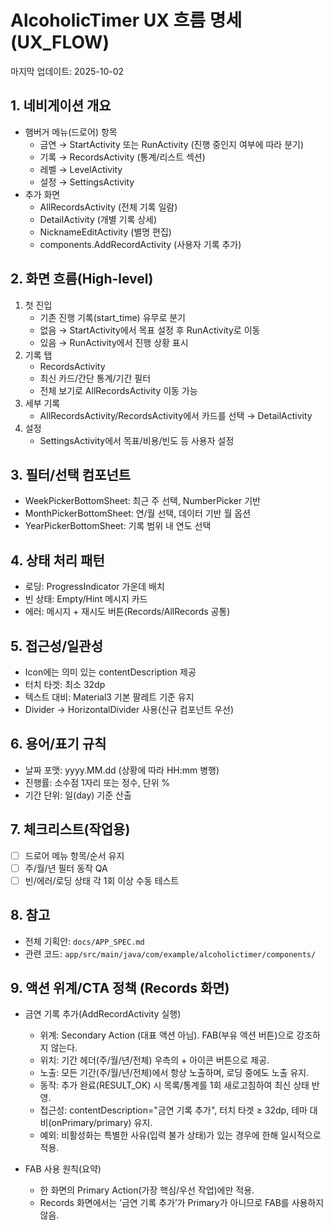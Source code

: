 # AlcoholicTimer UX 흐름 명세 (UX_FLOW)

마지막 업데이트: 2025-10-02

## 1. 네비게이션 개요
- 햄버거 메뉴(드로어) 항목
  - 금연 → StartActivity 또는 RunActivity (진행 중인지 여부에 따라 분기)
  - 기록 → RecordsActivity (통계/리스트 섹션)
  - 레벨 → LevelActivity
  - 설정 → SettingsActivity
- 추가 화면
  - AllRecordsActivity (전체 기록 일람)
  - DetailActivity (개별 기록 상세)
  - NicknameEditActivity (별명 편집)
  - components.AddRecordActivity (사용자 기록 추가)

## 2. 화면 흐름(High-level)
1) 첫 진입
   - 기존 진행 기록(start_time) 유무로 분기
   - 없음 → StartActivity에서 목표 설정 후 RunActivity로 이동
   - 있음 → RunActivity에서 진행 상황 표시
2) 기록 탭
   - RecordsActivity
   - 최신 카드/간단 통계/기간 필터
   - 전체 보기로 AllRecordsActivity 이동 가능
3) 세부 기록
   - AllRecordsActivity/RecordsActivity에서 카드를 선택 → DetailActivity
4) 설정
   - SettingsActivity에서 목표/비용/빈도 등 사용자 설정

## 3. 필터/선택 컴포넌트
- WeekPickerBottomSheet: 최근 주 선택, NumberPicker 기반
- MonthPickerBottomSheet: 연/월 선택, 데이터 기반 월 옵션
- YearPickerBottomSheet: 기록 범위 내 연도 선택

## 4. 상태 처리 패턴
- 로딩: ProgressIndicator 가운데 배치
- 빈 상태: Empty/Hint 메시지 카드
- 에러: 메시지 + 재시도 버튼(Records/AllRecords 공통)

## 5. 접근성/일관성
- Icon에는 의미 있는 contentDescription 제공
- 터치 타겟: 최소 32dp
- 텍스트 대비: Material3 기본 팔레트 기준 유지
- Divider → HorizontalDivider 사용(신규 컴포넌트 우선)

## 6. 용어/표기 규칙
- 날짜 포맷: yyyy.MM.dd (상황에 따라 HH:mm 병행)
- 진행률: 소수점 1자리 또는 정수, 단위 %
- 기간 단위: 일(day) 기준 산출

## 7. 체크리스트(작업용)
- [ ] 드로어 메뉴 항목/순서 유지
- [ ] 주/월/년 필터 동작 QA
- [ ] 빈/에러/로딩 상태 각 1회 이상 수동 테스트

## 8. 참고
- 전체 기획안: `docs/APP_SPEC.md`
- 관련 코드: `app/src/main/java/com/example/alcoholictimer/components/`

## 9. 액션 위계/CTA 정책 (Records 화면)
- 금연 기록 추가(AddRecordActivity 실행)
  - 위계: Secondary Action (대표 액션 아님). FAB(부유 액션 버튼)으로 강조하지 않는다.
  - 위치: 기간 헤더(주/월/년/전체) 우측의 + 아이콘 버튼으로 제공.
  - 노출: 모든 기간(주/월/년/전체)에서 항상 노출하며, 로딩 중에도 노출 유지.
  - 동작: 추가 완료(RESULT_OK) 시 목록/통계를 1회 새로고침하여 최신 상태 반영.
  - 접근성: contentDescription="금연 기록 추가", 터치 타겟 ≥ 32dp, 테마 대비(onPrimary/primary) 유지.
  - 예외: 비활성화는 특별한 사유(입력 불가 상태)가 있는 경우에 한해 일시적으로 적용.

- FAB 사용 원칙(요약)
  - 한 화면의 Primary Action(가장 핵심/우선 작업)에만 적용.
  - Records 화면에서는 ‘금연 기록 추가’가 Primary가 아니므로 FAB를 사용하지 않음.
